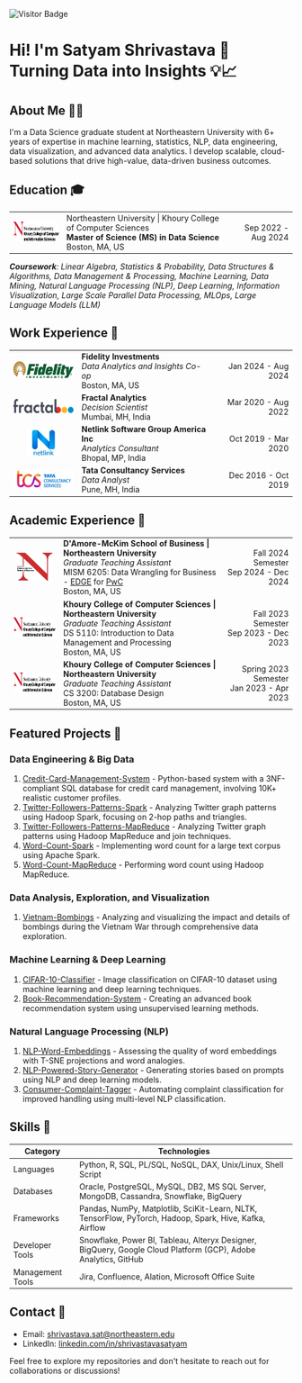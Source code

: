 ![Visitor Badge](https://visitor-badge.laobi.icu/badge?page_id=shrivastavasatyam.shrivastavasatyam)

# Hi! I'm Satyam Shrivastava 🌟 Turning Data into Insights 💡📈

## About Me 👨‍💻
I'm a Data Science graduate student at Northeastern University with 6+ years of expertise in machine learning, statistics, NLP, data engineering, data visualization, and advanced data analytics. I develop scalable, cloud-based solutions that drive high-value, data-driven business outcomes.

## Education 🎓

<table>
  <tr>
    <td align="center">
      <a href="https://www.linkedin.com/school/khoury-college"><img src="https://raw.githubusercontent.com/shrivastavasatyam/shrivastavasatyam/main/company_logo/nu_cs_school_logo.jpeg" alt="Khoury College of Computer Sciences" height="35"></a></td>
    <td>
      Northeastern University | Khoury College of Computer Sciences <br>
      <strong>Master of Science (MS) in Data Science</strong> <br>
      Boston, MA, US
    </td>
    <td align="right">
      Sep 2022 - Aug 2024
    </td>
  </tr>
</table>

***Coursework**: Linear Algebra, Statistics & Probability, Data Structures & Algorithms, Data Management & Processing, Machine Learning, Data Mining, Natural Language Processing (NLP), Deep Learning, Information Visualization, Large Scale Parallel Data Processing, MLOps, Large Language Models (LLM)*

## Work Experience 💼

<table>
  <tr>
    <td align="center">
      <a href="https://www.linkedin.com/company/fidelity-investments"><img src="https://raw.githubusercontent.com/shrivastavasatyam/shrivastavasatyam/main/company_logo/fidelity_logo.png" alt="Fidelity Investments" height="30"></a></td>
    <td>
      <strong>Fidelity Investments</strong><br>
      <em>Data Analytics and Insights Co-op&nbsp;&nbsp;&nbsp;&nbsp;&nbsp;&nbsp;&nbsp;&nbsp;&nbsp;&nbsp;</em><br>
      Boston, MA, US
    </td>
    <td align="right">
      Jan 2024 - Aug 2024
    </td>
  </tr>
  <tr></tr>
  <tr>
    <td align="center">
      <a href="https://www.linkedin.com/company/fractal-analytics"><img src="https://raw.githubusercontent.com/shrivastavasatyam/shrivastavasatyam/main/company_logo/fractal_logo.jpg" alt="Fractal Analytics" height="25"></a></td>
    <td>
      <strong>Fractal Analytics</strong><br>
      <em>Decision Scientist&nbsp;&nbsp;&nbsp;&nbsp;&nbsp;&nbsp;&nbsp;&nbsp;&nbsp;&nbsp;</em><br>
      Mumbai, MH, India
    </td>
    <td align="right">
      Mar 2020 - Aug 2022
    </td>
  </tr>
  <tr></tr>
  <tr>
    <td align="center">
      <a href="https://www.linkedin.com/company/netlinksolutions"><img src="https://raw.githubusercontent.com/shrivastavasatyam/shrivastavasatyam/main/company_logo/netlink_logo.jpeg" alt="Netlink Software Group America Inc" height="45"></a></td>
    <td>
      <strong>Netlink Software Group America Inc</strong><br>
      <em>Analytics Consultant&nbsp;&nbsp;&nbsp;&nbsp;&nbsp;&nbsp;&nbsp;&nbsp;&nbsp;&nbsp;</em><br>
      Bhopal, MP, India
    </td>
    <td align="right">
      Oct 2019 - Mar 2020
    </td>
  </tr>
  <tr></tr>
  <tr>
    <td align="center">
      <a href="https://www.linkedin.com/company/tata-consultancy-services"><img src="https://raw.githubusercontent.com/shrivastavasatyam/shrivastavasatyam/main/company_logo/tcs_logo.jpeg" alt="Tata Consultancy Services" height="30"></a></td>
    <td>
      <strong>Tata Consultancy Services</strong><br>
      <em>Data Analyst&nbsp;&nbsp;&nbsp;&nbsp;&nbsp;&nbsp;&nbsp;&nbsp;&nbsp;&nbsp;</em><br>
      Pune, MH, India
    </td>
    <td align="right">
      Dec 2016 - Oct 2019
    </td>
  </tr>
</table>

## Academic Experience 🏫

<table>
  <tr>
    <td align="center">
      <a href="https://www.linkedin.com/school/d'amore-mckim-school-of-business-at-northeastern-university"><img src="https://raw.githubusercontent.com/shrivastavasatyam/shrivastavasatyam/main/company_logo/nu_business_school_logo.jpeg" alt="D'Amore-McKim School of Business" height="50"></a></td>
    <td>
      <strong>D'Amore-McKim School of Business | Northeastern University</strong><br>
      <em>Graduate Teaching Assistant</em><br>
      MISM 6205: Data Wrangling for Business - <a href="https://www.linkedin.com/company/northeastern-university-edge/">EDGE</a> for <a href="https://www.linkedin.com/company/pwc/">PwC</a> <br>
      Boston, MA, US
    </td>
    <td align="right">
      Fall 2024 Semester<br>
      Sep 2024 - Dec 2024
    </td>
  </tr>
  <tr></tr>
  <tr>
    <td align="center">
      <a href="https://www.linkedin.com/school/khoury-college"><img src="https://raw.githubusercontent.com/shrivastavasatyam/shrivastavasatyam/main/company_logo/nu_cs_school_logo.jpeg" alt="Khoury College of Computer Sciences" height="35"></a></td>
    <td>
      <strong>Khoury College of Computer Sciences | Northeastern University</strong><br>
      <em>Graduate Teaching Assistant</em><br>
      DS 5110: Introduction to Data Management and Processing <br>
      Boston, MA, US
    </td>
    <td align="right">
      Fall 2023 Semester<br>
      Sep 2023 - Dec 2023
    </td>
  </tr>
  <tr></tr>
  <tr>
    <td align="center">
      <a href="https://www.linkedin.com/school/khoury-college"><img src="https://raw.githubusercontent.com/shrivastavasatyam/shrivastavasatyam/main/company_logo/nu_cs_school_logo.jpeg" alt="Khoury College of Computer Sciences" height="35"></a></td>
    <td>
      <strong>Khoury College of Computer Sciences | Northeastern University</strong><br>
      <em>Graduate Teaching Assistant</em><br>
      CS 3200: Database Design<br>
      Boston, MA, US
    </td>
    <td align="right">
      Spring 2023 Semester <br>
      Jan 2023 - Apr 2023
    </td>
  </tr>
</table>

## Featured Projects 🚀

### Data Engineering & Big Data
1. [Credit-Card-Management-System](https://github.com/shrivastavasatyam/Credit-Card-Management-System) - Python-based system with a 3NF-compliant SQL database for credit card management, involving 10K+ realistic customer profiles.
2. [Twitter-Followers-Patterns-Spark](https://github.com/shrivastavasatyam/Twitter-Followers-Patterns-Spark) - Analyzing Twitter graph patterns using Hadoop Spark, focusing on 2-hop paths and triangles.
3. [Twitter-Followers-Patterns-MapReduce](https://github.com/shrivastavasatyam/Twitter-Followers-Patterns-MapReduce) - Analyzing Twitter graph patterns using Hadoop MapReduce and join techniques.
4. [Word-Count-Spark](https://github.com/shrivastavasatyam/Word-Count-Spark) - Implementing word count for a large text corpus using Apache Spark.
5. [Word-Count-MapReduce](https://github.com/shrivastavasatyam/Word-Count-MapReduce) - Performing word count using Hadoop MapReduce.

### Data Analysis, Exploration, and Visualization
1. [Vietnam-Bombings](https://github.com/shrivastavasatyam/Vietnam-Bombings) - Analyzing and visualizing the impact and details of bombings during the Vietnam War through comprehensive data exploration.

### Machine Learning & Deep Learning
1. [CIFAR-10-Classifier](https://github.com/shrivastavasatyam/CIFAR-10-Classifier) - Image classification on CIFAR-10 dataset using machine learning and deep learning techniques.
2. [Book-Recommendation-System](https://github.com/shrivastavasatyam/Book-Recommendation-System) - Creating an advanced book recommendation system using unsupervised learning methods.

### Natural Language Processing (NLP)
1. [NLP-Word-Embeddings](https://github.com/shrivastavasatyam/NLP-Word-Embeddings) - Assessing the quality of word embeddings with T-SNE projections and word analogies.
2. [NLP-Powered-Story-Generator](https://github.com/shrivastavasatyam/NLP-Powered-Story-Generator) - Generating stories based on prompts using NLP and deep learning models.
3. [Consumer-Complaint-Tagger](https://github.com/shrivastavasatyam/Consumer-Complaint-Tagger) - Automating complaint classification for improved handling using multi-level NLP classification.

## Skills 🔧

| Category | Technologies |
|----------|--------------|
| Languages | Python, R, SQL, PL/SQL, NoSQL, DAX, Unix/Linux, Shell Script |
| Databases | Oracle, PostgreSQL, MySQL, DB2, MS SQL Server, MongoDB, Cassandra, Snowflake, BigQuery |
| Frameworks | Pandas, NumPy, Matplotlib, SciKit-Learn, NLTK, TensorFlow, PyTorch, Hadoop, Spark, Hive, Kafka, Airflow |
| Developer Tools | Snowflake, Power BI, Tableau, Alteryx Designer, BigQuery, Google Cloud Platform (GCP), Adobe Analytics, GitHub |
| Management Tools | Jira, Confluence, Alation, Microsoft Office Suite |

## Contact 💬
- Email: shrivastava.sat@northeastern.edu
- LinkedIn: [linkedin.com/in/shrivastavasatyam](https://www.linkedin.com/in/shrivastavasatyam)

Feel free to explore my repositories and don't hesitate to reach out for collaborations or discussions!
